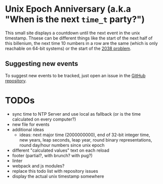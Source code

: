 # Unix Epoch Anniversary (a.k.a "When is the next `time_t` party?")
This small site displays a countdown until the next event in the unix timestamp. Thsese can be different things like the start of the next half of this billenium, the next time 10 numbers in a row are the same (which is only reachable on 64-bit systems) or the start of the [2038 problem](https://en.wikipedia.org/wiki/Year_2038_problem).

## Suggesting new events
To suggest new events to be tracked, just open an issue in the [GitHub repository](#).

# TODOs
- sync time to NTP Server and use local as fallback (or is the time calculated on every computer?)
- new file for events
- additional ideas
  - ideas: next major time (2000000000), end of 32-bit integer time, new years, leap seconds, leap year, round binary representations, round day/hour numbers since unix epoch
- different "calculated values" text on each reload
- footer (partial?, with brunch? with pug?)
- linter
- webpack and js modules?
- replace this todo list with repository issues
- display the actual unix timestamp somewhere
